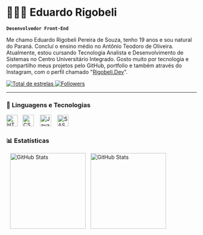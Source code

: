 # 👨🏻‍💻 Eduardo Rigobeli

**`Desenvolvedor Front-End`**

Me chamo Eduardo Rigobeli Pereira de Souza, tenho 19 anos e sou natural do Paraná. Concluí o ensino médio no Antônio Teodoro de Oliveira. Atualmente, estou cursando Tecnologia Analista e Desenvolvimento de Sistemas no Centro Universitário Integrado. Gosto muito por tecnologia e compartilho meus projetos pelo GitHub, portfolio e também através do Instagram, com o perfil chamado "[Rigobeli.Dev](https://www.instagram.com/rigobeli.dev/)".

<p align="left">
    <a href="https://github.com/EduardoRigobeli?tab=repositories&sort=stargazers">
        <img 
            alt="Total de estrelas" 
            title="Total de estrelas GitHub" 
            src="https://custom-icon-badges.demolab.com/github/stars/EduardoRigobeli?color=55960c&style=for-the-badge&labelColor=488207&logo=star&label=stars"
        />
    </a>
    <a href="https://github.com/EduardoRigobeli?tab=followers">
        <img 
            alt="Followers" 
            title="Me siga no GitHub" 
            src="https://custom-icon-badges.demolab.com/github/followers/EduardoRigobeli?color=236ad3&labelColor=1155ba&style=for-the-badge&logo=github&label=followers&logoColor=white"
        />
    </a>
</p>

---

### 🤖 Linguagens e Tecnologias


<img 
    align="left"
    alt="HTML"
    title="HTML"
    width="30px"
    style="padding-right: 10px"
    src="https://cdn.jsdelivr.net/gh/devicons/devicon@latest/icons/html5/html5-original.svg" 
/>


<img 
    align="left"
    alt="CSS"
    title="CSS"
    width="30px"
    src="https://cdn.jsdelivr.net/gh/devicons/devicon@latest/icons/css3/css3-original.svg" 
/>


 <img 
    align="left"
    alt="JavaScript"
    title="JavaScript"
    width="30px"
    style="padding-left: 13px"
    src="https://cdn.jsdelivr.net/gh/devicons/devicon@latest/icons/javascript/javascript-original.svg" 
 />


<img 
    align="left"
    alt="SASS"
    title="SASS"
    width="30px"
    style="padding-left: 13px"
    src="https://cdn.jsdelivr.net/gh/devicons/devicon@latest/icons/sass/sass-original.svg"
/>


<br/>
<br/>

### 📊 Estatísticas

<img 
    align="left"
    alt="GitHub Stats"
    height="200px"
    style="padding-left: 10px"
    src="https://github-readme-stats.vercel.app/api?username=EduardoRigobeli&show_icons=true&theme=tokyonight&incluide_all_commits=true&locale=pt-br"
/>

<img 
    align="left"
    alt="GitHub Stats"
    height="200px"
    style="padding-left: 10px"
    src="https://github-readme-stats.vercel.app/api/top-langs/?username=EduardoRigobeli&theme=tokyonight&layout=compact&custom_title=Tecnologias&langs_count=7"
/>
